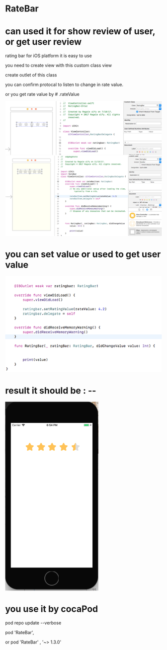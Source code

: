 # RateBar
# can used it for show review of user, or get user review

rating bar for iOS platform it is easy to use 

you need to create view with this custom class view 

create outlet of this class

you can confirm protocal to listen to change in rate value.

or you get rate value by  #  .rateValue


 ![alt tag](https://github.com/ragaie/RateBar/blob/master/Screen%20Shot%202017-11-06%20at%207.23.36%20PM.png)
 ![alt tag](https://github.com/ragaie/RateBar/blob/master/Screen%20Shot%202017-11-15%20at%201.56.50%20PM.png)

# you can set value or used to get user value 
 ![alt tag](https://github.com/ragaie/RateBar/blob/master/Screen%20Shot%202017-11-06%20at%206.51.17%20PM.png)

# result it should be : --

 ![alt tag](https://github.com/ragaie/RateBar/blob/master/Screen%20Shot%202017-11-06%20at%206.54.25%20PM.png)


# you use it  by cocaPod 

pod repo update --verbose 

pod 'RateBar', 

or  pod 'RateBar' , '~> 1.3.0' 

